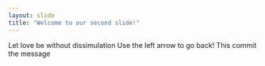 ```yaml
---
layout: slide
title: "Welcome to our second slide!"
---
```

Let love be without dissimulation
Use the left arrow to go back!
This commit the message 
